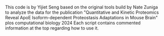 This code is by Yijiet Seng based on the original tools build by Nate Zuniga to analyze the data for the publication "Quantitative and Kinetic Proteomics Reveal ApoE Isoform-dependent Proteostasis Adaptations in Mouse Brain" plos computational biology 2024
Each script contains commented information at the top regarding how to use it.
